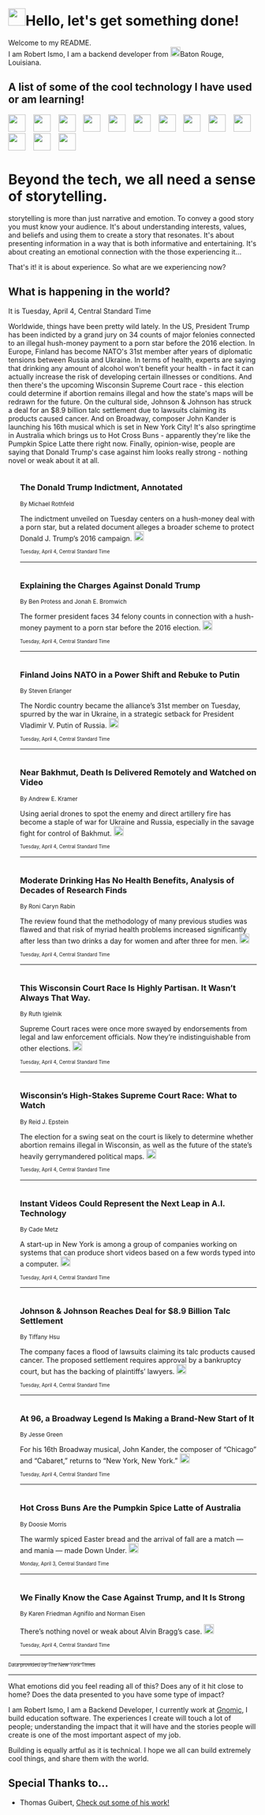 <h1><img src="https://emojis.slackmojis.com/emojis/images/1643514375/3493/hot-coffee.gif?1643514375" width="35"/>Hello, let's get something done!</h1>

<p>Welcome to my README.<br/>
I am Robert Ismo, I am a backend developer from <img src="https://emojis.slackmojis.com/emojis/images/1638395689/50435/moulin_rouge.png?1638395689" width="20"/>Baton Rouge, Louisiana.</p>
<h2>A list of some of the cool technology I have used or am learning!</h2>
<p>
<img src="https://emojis.slackmojis.com/emojis/images/1643516091/21142/meow_bongotap.gif?1643516091" width="35" alt="">
<img src="https://img.shields.io/badge/Favorite%20Frontend%20Framework-SvelteKit-f83903" alt="">
<img src="https://img.shields.io/badge/Second%20Favorite-Vue-40b581" alt="">
<img src="https://img.shields.io/badge/Most%20Used%20Runtime-Nodejs-78b061" alt="">
<img src="https://emojis.slackmojis.com/emojis/images/1643517416/34482/fire.gif?1643517416" width="35" alt="">
<img src="https://img.shields.io/badge/Javascript%20But%20Better-Typescript-0078ca" alt="">
<img src="https://img.shields.io/badge/Favorite%20Language-Elixir-3e244d" alt="">
<img src="https://img.shields.io/badge/Containerize%20Everything-Docker-6ac9ef" alt="">
<img src="https://emojis.slackmojis.com/emojis/images/1643514596/5999/meow_party.gif?1643514596" width="35" alt="">
<img src="https://img.shields.io/badge/API%20Love%20Language-Graphql-de32a5" alt="">
<img src="https://img.shields.io/badge/Our%20Favorite%20Version%20Controller-Git-e94f33" alt="">
<img src="https://img.shields.io/badge/Favorite%20Database-Redis-d42d1d" alt="">
<img src="https://emojis.slackmojis.com/emojis/images/1643514559/5584/deployparrot.gif?1643514559" width="35" alt="">
<img src="https://img.shields.io/badge/Container%20Interstate-RabbitMQ-f66200" alt="">
<img src="https://img.shields.io/badge/Gotta%20Learn-Kubernetes-316adf" alt="">
<img src="https://img.shields.io/badge/Really%20Mature%20Now-WASM-654fef" alt="">
<img src="https://emojis.slackmojis.com/emojis/images/1666642497/61942/dance_vibe.gif?1666642497" width="35" alt="">
<img src="https://img.shields.io/badge/For%20My%20M1-ARM64-657d96" alt="">
<img src="https://img.shields.io/badge/Loving%20This%20So%20Much-TailwindCSS-17bcb5" alt="">
<img src="https://img.shields.io/badge/Cool%20Build%20Tool-Vite-f9cb24" alt="">
<img src="https://emojis.slackmojis.com/emojis/images/1669231376/62819/working-on-it.gif?1669231376" width="35" alt="">
<img src="https://img.shields.io/badge/Fun%20and%20Easy%20Database-MongoDB-5f8c49" alt="">
<img src="https://img.shields.io/badge/JS%20Life%20Support-NPM-c73737" alt="">
<img src="https://img.shields.io/badge/I%20Liked%20It-DynamoDB-0073b9" alt="">
<img src="https://emojis.slackmojis.com/emojis/images/1643514045/46/question.gif?1643514045" width="35" alt="">
<img src="https://img.shields.io/badge/cool-React-60d6f9" alt="">
<img src="https://img.shields.io/badge/Future%20Big%20Project-Lambda-f37e00" alt="">
<img src="https://img.shields.io/badge/NPM%20But%20Better-PNPM-f1aa07" alt="">
<img src="https://emojis.slackmojis.com/emojis/images/1643514943/9662/fbwow.gif?1643514943" width="35" alt="">
<img src="https://img.shields.io/badge/First%20Language-C-662079" alt="">
<img src="https://img.shields.io/badge/Where%20I%20Deploy%20Frontend-Vercel-000000" alt="">
<img src="https://img.shields.io/badge/Who%20Does%20not%20Want%20an%20App-Swift-f9492a" alt="">
<img src="https://emojis.slackmojis.com/emojis/images/1643514058/151/javascript.png?1643514058" width="35" alt="">
<img src="https://img.shields.io/badge/cool-Python-fbd542" alt="">
<img src="https://img.shields.io/badge/Favorite%20Something-Stripe-656cdc" alt="">
<img src="https://img.shields.io/badge/Of%20Course-HTML5-ed6327" alt="">
<img src="https://emojis.slackmojis.com/emojis/images/1660415405/60731/bomb.gif?1660415405" width="35" alt="">
<img src="https://img.shields.io/badge/hate-CSS-2964ec" alt="">
<img src="https://img.shields.io/badge/Learning-CircleCI-141215" alt="">
<img src="https://img.shields.io/badge/Learning-Rust-fbbb3b" alt="">
<img src="https://emojis.slackmojis.com/emojis/images/1660415397/60712/writing-hand.gif?1660415397" width="35" alt="">
<img src="https://img.shields.io/badge/Dev%20Browser%20of%20Choice-Firefox-cc4e26" alt="">
<img src="https://img.shields.io/badge/Recoverying%20From%20Windows-UNIX-1781e3" alt="">
<img src="https://img.shields.io/badge/LOVE-LogSeq-90c1c2" alt="">
<img src="https://emojis.slackmojis.com/emojis/images/1643514066/223/kirby.gif?1643514066" width="35" alt="">
<img src="https://img.shields.io/badge/Daily%20Driver-MacOS-e6e6e8" alt="">
<img src="https://img.shields.io/badge/Git%20Server-Github-000000" alt="">
<img src="https://img.shields.io/badge/enjoyable-EC2-f17428" alt="">
<img src="https://emojis.slackmojis.com/emojis/images/1643514239/2069/excited.gif?1643514239" width="35" alt="">
</p>
<h1>Beyond the tech, we all need a sense of storytelling.</h1>
<p>storytelling is more than just narrative and emotion. To convey a good story you must know your audience. It's about understanding interests, values, and beliefs and using them to create a story that resonates. It's about presenting information in a way that is both informative and entertaining. It's about creating an emotional connection with the those experiencing it...</p>
<p>That's it! it is about experience. So what are we experiencing now?</p>
<h2>What is happening in the world?</h2>
<p>It is Tuesday, April 4, Central Standard Time</p>
<p>
Worldwide, things have been pretty wild lately. In the US, President Trump has been indicted by a grand jury on 34 counts of major felonies connected to an illegal hush-money payment to a porn star before the 2016 election. In Europe, Finland has become NATO&#39;s 31st member after years of diplomatic tensions between Russia and Ukraine. In terms of health, experts are saying that drinking any amount of alcohol won&#39;t benefit your health - in fact it can actually increase the risk of developing certain illnesses or conditions. And then there&#39;s the upcoming Wisconsin Supreme Court race - this election could determine if abortion remains illegal and how the state&#39;s maps will be redrawn for the future. On the cultural side, Johnson &amp; Johnson has struck a deal for an $8.9 billion talc settlement due to lawsuits claiming its products caused cancer. And on Broadway, composer John Kander is launching his 16th musical which is set in New York City! It&#39;s also springtime in Australia which brings us to Hot Cross Buns - apparently they&#39;re like the Pumpkin Spice Latte there right now. Finally, opinion-wise, people are saying that Donald Trump&#39;s case against him looks really strong - nothing novel or weak about it at all.</p>
<ol>
<img src="https://img.shields.io/badge/-nyregion-blue" alt="">
<h3>The Donald Trump Indictment, Annotated</h3>
<sub>By Michael Rothfeld</sub>
<p>The indictment unveiled on Tuesday centers on a hush-money deal with a porn star, but a related document alleges a broader scheme to protect Donald J. Trump’s 2016 campaign.  <a href="https://nyti.ms/3nPNJ64"><img src="https://developer.nytimes.com/files/poweredby_nytimes_30b.png?v=1583354208352" height="20"></a></p>
<sub><sub>Tuesday, April 4, Central Standard Time</sub></sub>
<hr/>
<img src="https://img.shields.io/badge/-nyregion-blue" alt="">
<h3>Explaining the Charges Against Donald Trump</h3>
<sub>By Ben Protess and Jonah E. Bromwich</sub>
<p>The former president faces 34 felony counts in connection with a hush-money payment to a porn star before the 2016 election.  <a href="https://nyti.ms/3zuANFd"><img src="https://developer.nytimes.com/files/poweredby_nytimes_30b.png?v=1583354208352" height="20"></a></p>
<sub><sub>Tuesday, April 4, Central Standard Time</sub></sub>
<hr/>
<img src="https://img.shields.io/badge/-world-blue" alt="">
<h3>Finland Joins NATO in a Power Shift and Rebuke to Putin</h3>
<sub>By Steven Erlanger</sub>
<p>The Nordic country became the alliance’s 31st member on Tuesday, spurred by the war in Ukraine, in a strategic setback for President Vladimir V. Putin of Russia.  <a href="https://nyti.ms/40IyslN"><img src="https://developer.nytimes.com/files/poweredby_nytimes_30b.png?v=1583354208352" height="20"></a></p>
<sub><sub>Tuesday, April 4, Central Standard Time</sub></sub>
<hr/>
<img src="https://img.shields.io/badge/-world-blue" alt="">
<h3>Near Bakhmut, Death Is Delivered Remotely and Watched on Video</h3>
<sub>By Andrew E. Kramer</sub>
<p>Using aerial drones to spot the enemy and direct artillery fire has become a staple of war for Ukraine and Russia, especially in the savage fight for control of Bakhmut.  <a href="https://nyti.ms/3GhpyUc"><img src="https://developer.nytimes.com/files/poweredby_nytimes_30b.png?v=1583354208352" height="20"></a></p>
<sub><sub>Tuesday, April 4, Central Standard Time</sub></sub>
<hr/>
<img src="https://img.shields.io/badge/-health-blue" alt="">
<h3>Moderate Drinking Has No Health Benefits, Analysis of Decades of Research Finds</h3>
<sub>By Roni Caryn Rabin</sub>
<p>The review found that the methodology of many previous studies was flawed and that risk of myriad health problems increased significantly after less than two drinks a day for women and after three for men.  <a href="https://nyti.ms/3Mht2tS"><img src="https://developer.nytimes.com/files/poweredby_nytimes_30b.png?v=1583354208352" height="20"></a></p>
<sub><sub>Tuesday, April 4, Central Standard Time</sub></sub>
<hr/>
<img src="https://img.shields.io/badge/-upshot-blue" alt="">
<h3>This Wisconsin Court Race Is Highly Partisan. It Wasn’t Always That Way.</h3>
<sub>By Ruth Igielnik</sub>
<p>Supreme Court races were once more swayed by endorsements from legal and law enforcement officials. Now they’re indistinguishable from other elections.  <a href="https://nyti.ms/3m67NAm"><img src="https://developer.nytimes.com/files/poweredby_nytimes_30b.png?v=1583354208352" height="20"></a></p>
<sub><sub>Tuesday, April 4, Central Standard Time</sub></sub>
<hr/>
<img src="https://img.shields.io/badge/-us-blue" alt="">
<h3>Wisconsin’s High-Stakes Supreme Court Race: What to Watch</h3>
<sub>By Reid J. Epstein</sub>
<p>The election for a swing seat on the court is likely to determine whether abortion remains illegal in Wisconsin, as well as the future of the state’s heavily gerrymandered political maps.  <a href="https://nyti.ms/40YbtTz"><img src="https://developer.nytimes.com/files/poweredby_nytimes_30b.png?v=1583354208352" height="20"></a></p>
<sub><sub>Tuesday, April 4, Central Standard Time</sub></sub>
<hr/>
<img src="https://img.shields.io/badge/-technology-blue" alt="">
<h3>Instant Videos Could Represent the Next Leap in A.I. Technology</h3>
<sub>By Cade Metz</sub>
<p>A start-up in New York is among a group of companies working on systems that can produce short videos based on a few words typed into a computer.  <a href="https://nyti.ms/3K8t1Wq"><img src="https://developer.nytimes.com/files/poweredby_nytimes_30b.png?v=1583354208352" height="20"></a></p>
<sub><sub>Tuesday, April 4, Central Standard Time</sub></sub>
<hr/>
<img src="https://img.shields.io/badge/-business-blue" alt="">
<h3>Johnson &amp; Johnson Reaches Deal for $8.9 Billion Talc Settlement</h3>
<sub>By Tiffany Hsu</sub>
<p>The company faces a flood of lawsuits claiming its talc products caused cancer. The proposed settlement requires approval by a bankruptcy court, but has the backing of plaintiffs’ lawyers.  <a href="https://nyti.ms/40Z9Tkv"><img src="https://developer.nytimes.com/files/poweredby_nytimes_30b.png?v=1583354208352" height="20"></a></p>
<sub><sub>Tuesday, April 4, Central Standard Time</sub></sub>
<hr/>
<img src="https://img.shields.io/badge/-theater-blue" alt="">
<h3>At 96, a Broadway Legend Is Making a Brand-New Start of It</h3>
<sub>By Jesse Green</sub>
<p>For his 16th Broadway musical, John Kander, the composer of “Chicago” and “Cabaret,” returns to “New York, New York.”  <a href="https://nyti.ms/3K6ABRu"><img src="https://developer.nytimes.com/files/poweredby_nytimes_30b.png?v=1583354208352" height="20"></a></p>
<sub><sub>Tuesday, April 4, Central Standard Time</sub></sub>
<hr/>
<img src="https://img.shields.io/badge/-dining-blue" alt="">
<h3>Hot Cross Buns Are the Pumpkin Spice Latte of Australia</h3>
<sub>By Doosie Morris</sub>
<p>The warmly spiced Easter bread and the arrival of fall are a match — and mania — made Down Under.  <a href="https://nyti.ms/40CNFoq"><img src="https://developer.nytimes.com/files/poweredby_nytimes_30b.png?v=1583354208352" height="20"></a></p>
<sub><sub>Monday, April 3, Central Standard Time</sub></sub>
<hr/>
<img src="https://img.shields.io/badge/-opinion-blue" alt="">
<h3>We Finally Know the Case Against Trump, and It Is Strong</h3>
<sub>By Karen Friedman Agnifilo and Norman Eisen</sub>
<p>There’s nothing novel or weak about Alvin Bragg’s case.  <a href="https://nyti.ms/40Oacz2"><img src="https://developer.nytimes.com/files/poweredby_nytimes_30b.png?v=1583354208352" height="20"></a></p>
<sub><sub>Tuesday, April 4, Central Standard Time</sub></sub>
<hr/>
</ol>
<a href="https://developer.nytimes.com"><sub><sub>Data provided by The New York Times</sub></sub></a>
<hr/>
<p>What emotions did you feel reading all of this? Does any of it hit close to home? Does the data presented to you have some type of impact?</p>
<p>I am Robert Ismo, I am a Backend Developer, I currently work at <a href="https://gnomic.education/">Gnomic</a>, I build education software. The experiences I create will touch a lot of people; understanding the impact that it will have and the stories people will create is one of the most important aspect of my job.</p>
<p>Building is equally artful as it is technical. I hope we all can build extremely cool things, and share them with the world.</p>
<h2>Special Thanks to...</h2>
<ul>
<li>Thomas Guibert, <a href="https://github.com/thmsgbrt/thmsgbrt">Check out some of his work!</a></li>
</ul>